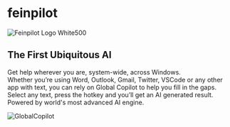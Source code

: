 # feinpilot

![Feinpilot Logo White500](https://user-images.githubusercontent.com/32096531/226184061-42c034d9-78ff-423e-8c84-91dfc4163b73.png)

## The First Ubiquitous  AI
Get help wherever you are, system-wide, across Windows. \
Whether you’re using Word, Outlook, Gmail, Twitter, VSCode or any other app with text, you can rely on Global Copilot to help you fill in the gaps.
Select any text, press the hotkey and you’ll get an AI generated result. \
Powered by world's most advanced AI engine.

![GlobalCopilot](https://user-images.githubusercontent.com/32096531/226183550-4543597f-d972-4837-9e42-683bd6000c26.gif)

